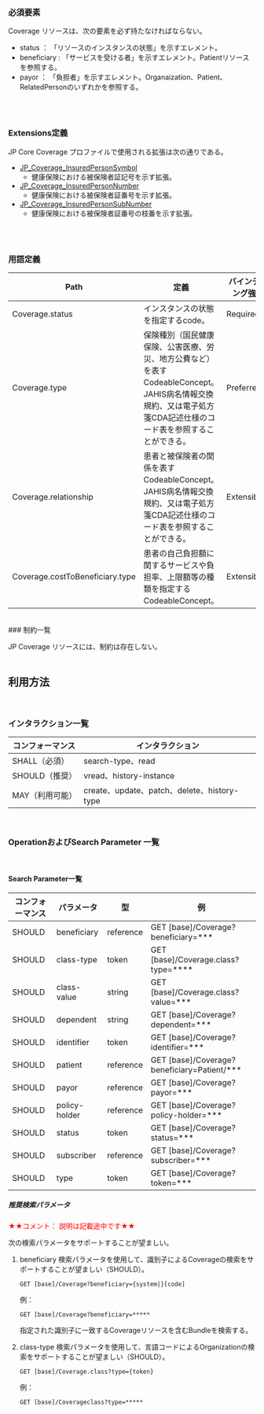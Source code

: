 
### 必須要素

Coverage リソースは、次の要素を必ず持たなければならない。

- status ： 「リソースのインスタンスの状態」を示すエレメント。
- beneficiary : 「サービスを受ける者」を示すエレメント。Patientリソースを参照する。
- payor ： 「負担者」を示すエレメント。Organaization、Patient、RelatedPersonのいずれかを参照する。

<br><br>


### Extensions定義

JP Core Coverage プロファイルで使用される拡張は次の通りである。
- [JP_Coverage_InsuredPersonSymbol](https://simplifier.net/jp-core-draftv1/jpcoverageinsuredpersonsymbol)
    - 健康保険における被保険者証記号を示す拡張。
- [JP_Coverage_InsuredPersonNumber](https://simplifier.net/jp-core-draftv1/jpcoverageinsuredpersonnumber)
    - 健康保険における被保険者証番号を示す拡張。
- [JP_Coverage_InsuredPersonSubNumber](https://simplifier.net/jp-core-draftv1/jpcoverageinsuredpersonsubnumber)
    - 健康保険における被保険者証番号の枝番を示す拡張。

<br><br>


### 用語定義


| Path                            | 定義                               | バインディング強度 | バリューセット |
| ------------------------------- | ---------------------------------- | ------------------ | -------------- |
| Coverage.status | インスタンスの状態を指定するcode。 | Required | [FinancialResourceStatusCodes](https://www.hl7.org/fhir/valueset-fm-status.html) |
| Coverage.type | 保険種別（国民健康保険、公害医療、労災、地方公費など）を表すCodeableConcept。<br>JAHIS病名情報交換規約、又は電子処方箋CDA記述仕様のコード表を参照することができる。 | Preferred　|  [JAHIS病名情報データ交換規約・JHSD0001](https://www.jahis.jp/standard/detail/id=134) <br> [電子処方箋CDA記述仕様・別表11](https://www.mhlw.go.jp/content/10800000/000342368.pdf)|
| Coverage.relationship | 患者と被保険者の関係を表すCodeableConcept。<br>JAHIS病名情報交換規約、又は電子処方箋CDA記述仕様のコード表を参照することができる。 | Extensible | [JAHIS病名情報データ交換規約・HL7表0063](https://www.jahis.jp/standard/detail/id=134) <br> [電子処方箋CDA記述仕様・別表12](https://www.mhlw.go.jp/content/10800000/000342368.pdf) |
| Coverage.costToBeneficiary.type | 患者の自己負担額に関するサービスや負担率、上限額等の種類を指定するCodeableConcept。 | Extensible | [CoverageCopayTypeCodes](https://www.hl7.org/fhir/valueset-coverage-copay-type.html) |


<br>
### 制約一覧

JP Coverage リソースには、制約は存在しない。
<br><br>

## 利用方法
<br>

### インタラクション一覧

| コンフォーマンス | インタラクション                            |
| ---------------- | ------------------------------------------- |
| SHALL（必須）    | search-type、read                           |
| SHOULD（推奨）   | vread、history-instance                     |
| MAY（利用可能）  | create、update、patch、delete、history-type |

<br>

### OperationおよびSearch Parameter 一覧

<br>

#### Search Parameter一覧

| コンフォーマンス | パラメータ    | 型     | 例                                                           |
| ---------------- | ------------- | ------ | ------------------------------------------------------------ |
| SHOULD            | beneficiary   | 	reference  | GET [base]/Coverage?beneficiary=*** |
| SHOULD            | class-type    | token | GET [base]/Coverage.class?type=****                            |
| SHOULD           | class-value | string  | GET [base]/Coverage.class?value=***
| SHOULD           | dependent | string  | GET [base]/Coverage?dependent=***
| SHOULD           | identifier | token  | GET [base]/Coverage?identifier=***
| SHOULD           | patient | reference  | GET [base]/Coverage?beneficiary=Patient/***
| SHOULD           | payor | reference  | GET [base]/Coverage?payor=***
| SHOULD           | policy-holder | reference  | GET [base]/Coverage?policy-holder=***
| SHOULD           | status | token  | GET [base]/Coverage?status=***
| SHOULD           | subscriber | reference  | GET [base]/Coverage?subscriber=***
| SHOULD           | type | token  | GET [base]/Coverage?token=***



##### 推奨検索パラメータ

<span style="color: red;">★★コメント： 説明は記載途中です★★</span>

次の検索パラメータをサポートすることが望ましい。

1. beneficiary 検索パラメータを使用して、識別子によるCoverageの検索をサポートすることが望ましい（SHOULD）。

   ```
   GET [base]/Coverage?beneficiary={system|}[code]
   ```

   例：

   ```
   GET [base]/Coverage?beneficiary=*****
   ```

   指定された識別子に一致するCoverageリソースを含むBundleを検索する。
   
2. class-type 検索パラメータを使用して、言語コードによるOrganizationの検索をサポートすることが望ましい（SHOULD）。

   ```
   GET [base]/Coverage.class?type={token}
   ```

   例：

   ```
   GET [base]/Coverageclass?type=*****
   ```